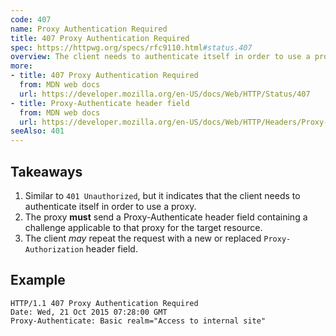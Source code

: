 ```yaml
---
code: 407
name: Proxy Authentication Required
title: 407 Proxy Authentication Required
spec: https://httpwg.org/specs/rfc9110.html#status.407
overview: The client needs to authenticate itself in order to use a proxy.
more:
- title: 407 Proxy Authentication Required
  from: MDN web docs
  url: https://developer.mozilla.org/en-US/docs/Web/HTTP/Status/407
- title: Proxy-Authenticate header field
  from: MDN web docs
  url: https://developer.mozilla.org/en-US/docs/Web/HTTP/Headers/Proxy-Authenticate
seeAlso: 401
---
```


## Takeaways

1. Similar to `401 Unauthorized`, but it indicates that the client needs to authenticate itself in order to use a proxy.
1. The proxy **must** send a Proxy-Authenticate header field containing a challenge applicable to that proxy for the target resource.
1. The client _may_ repeat the request with a new or replaced `Proxy-Authorization` header field.

## Example

```http
HTTP/1.1 407 Proxy Authentication Required
Date: Wed, 21 Oct 2015 07:28:00 GMT
Proxy-Authenticate: Basic realm="Access to internal site"
```
